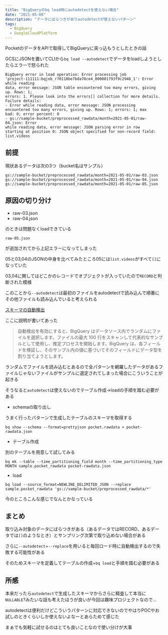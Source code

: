 ```yaml
---
title: "BigQueryのbq load時にautodetectを使えない場合"
date: "2021-05-08"
description: "データにばらつきがありautodetectが使えないパターン"
tags:
  - BigQuery
  - GoogleCloudPlatform
---
```


PocketのデータをAPIで取得してBigQueryに突っ込もうとしたときの話

GCSにJSONを置いてCLIから`bq load --autodetect`でデータをloadしようとしたらエラーで怒られた

```
BigQuery error in load operation: Error processing job
'project-111111:bqjob_r70118be7bda78ce4_000001793f9c2946_1': Error while reading
data, error message: JSON table encountered too many errors, giving up. Rows: 1;
errors: 1. Please look into the errors[] collection for more details.
Failure details:
- Error while reading data, error message: JSON processing
encountered too many errors, giving up. Rows: 1; errors: 1; max
bad: 0; error percent: 0
- gs://sample-bucket/preprocessed_rawdata/month=2021-05-01/raw-04.json: Error
while reading data, error message: JSON parsing error in row
starting at position 0: JSON object specified for non-record field:
list.videos
```

## 前提

現状あるデータは次の3つ（bucket名はサンプル）

```
gs://sample-bucket/preprocessed_rawdata/month=2021-05-01/raw-03.json
gs://sample-bucket/preprocessed_rawdata/month=2021-05-01/raw-04.json
gs://sample-bucket/preprocessed_rawdata/month=2021-05-01/raw-05.json
```

## 原因の切り分け

- raw-03.json
- raw-04.json

のときは問題なくloadできている

`raw-05.json`

が追加されてから上記エラーになってしまった

05と03,04のJSONの中身を比べてみたところ05には`list.videos`がすべて`[]`になっていた

03,04に関してはどこかのレコードでオブジェクトが入っていたので`RECORD`と判断された模様

このことから`--autodetect`は最初のファイルをautodetectで読み込んで順番にその他ファイルも読み込んでいると考えられる

[スキーマの自動検出](https://cloud.google.com/bigquery/docs/schema-detect?hl=ja#auto-detect)

ここに説明が書いてあった

> 自動検出を有効にすると、BigQuery はデータソース内でランダムにファイルを選択します。ファイルの最大 100 行をスキャンして代表的なサンプルとして使用し、推定プロセスを開始します。BigQuery は、各フィールドを検証し、そのサンプル内の値に基づいてそのフィールドにデータ型を割り当てようとします。

ランダムでファイルを読み込むとあるので全パターンを網羅したデータがあるファイルじゃないファイルがサンプルに選定されてしまった場合にこういうことが起きる

そうなると`autodetect`は使えないのでテーブル作成→loadの手順を踏む必要がある

- schemaの取り出し

うまく行ったパターンで生成したテーブルのスキーマを取得する

```
bq show --schema --format=prettyjson pocket.rawdata > pocket-rawdata.json
```

- テーブル作成

別のテーブルを用意して試してみる

```
bq mk --table --time_partitioning_field month --time_partitioning_type MONTH sample.pocket_rawdata pocket-rawdata.json
```

- load

```
bq load --source_format=NEWLINE_DELIMITED_JSON --replace sample.pocket_rawdata 'gs://sample-bucket/preprocessed_rawdata/*'
```

今のところこんな感じでなんとかなっている

## まとめ

取り込み対象のデータにばらつきがある（あるデータではRECORD、あるデータでは`[]`のようなとき）とサンプリング次第で取り込めない場合がある

さらに`--autodetect`+`--replace`を用いると毎回ロード時に自動検出するので失敗する可能性がある

そのためスキーマを定義してテーブルの作成+`bq load`と手順を踏む必要がある

## 所感

本来だったら`autodetect`で生成したスキーマからさらに精査して本当に`NULLABLE`?みたいな話も考えたほうが良いが今回は趣味プロジェクトなので…

autodetectは便利だけどこういうパターンに対応できないのでやはりPOCやお試しのときくらいしか使えないよなーとあらためて感じた

まぁでも気軽に試せるのはとても良いことなので使い分けが大事